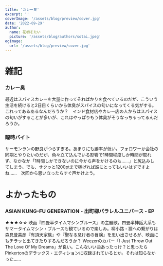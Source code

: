 ```yaml
---
title: 'カレー臭'
excerpt: ''
coverImage: '/assets/blog/preview/cover.jpg'
date: '2022-09-29'
author:
  name: 花初そたい
  picture: '/assets/blog/authors/sotai.jpeg'
ogImage:
  url: '/assets/blog/preview/cover.jpg'
---
```

# 雑記
### カレー臭
最近はスパイスカレーを大量に作ってそればかりを食べているのだが、こういう生活を続けると2日目くらいから体臭がスパイスの匂いになってくる気がする。これってあるあるなんだろうか？　インド食材店やカレー店の人からはスパイスの匂いがすることが多いが、これはやっぱりもう体臭がそうなっちゃってるんだろうか。

### 臨時バイト
サーモンランの野良がつらすぎる。あまりにも勝率が低い。フォロワーか会社の同期とやりたいのだが、色々立て込んでいる影響で1時間程度しか時間が取れず、なかなか「1時間しかできないのに今から声をかけるのも……」と尻込みしてしまう。でも、サクッと1200ptまで稼げれば誰にとってもいいはずですよね……　次回から思い立ったらすぐ声かけよう。

# よかったもの
### ASIAN KUNG-FU GENERATION - 出町柳パラレルユニバース - EP
★★★☆☆
映画『四畳半タイムマシンブルース』の主題歌。四畳半神話大系もサマータイムマシン・ブルースも観ているので楽しみ。柳小路・狸への繋がりは森見登美彦『有頂天家族』や『聖なる怠け者の冒険』を思い出させるが、映画にもチラッと出てきたりするんだろうか？
Weezerのカバー「I Just Throw Out The Love Of My Dreams」が良い。こんないい曲あったっけ？と思ったらPinkertonのデラックス・エディションに収録されているとか。それは知らなかった……